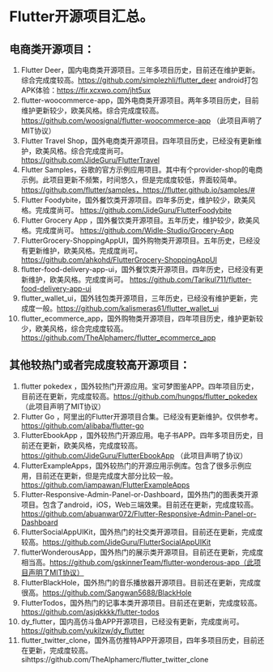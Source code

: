 # Flutter开源项目汇总。

##  电商类开源项目：
1. Flutter Deer，国内电商类开源项目。三年多项目历史，目前还在维护更新。综合完成度较高。https://github.com/simplezhli/flutter_deer
     android打包APK体验：https://fir.xcxwo.com/jht5ux
2. flutter-woocommerce-app，国外电商类开源项目。两年多项目历史，目前维护更新较少，欧美风格。综合完成度较高。https://github.com/woosignal/flutter-woocommerce-app  （此项目声明了MIT协议）
3. Flutter Travel Shop，国外电商类开源项目。四年项目历史，已经没有更新维护，欧美风格。综合完成度尚可。 https://github.com/JideGuru/FlutterTravel
4. Flutter Samples，谷歌的官方示例应用项目。其中有个provider-shop的电商示例。此项目更新不频繁，时间悠久，但是完成度较低，界面较简单。https://github.com/flutter/samples，https://flutter.github.io/samples/#
5. Flutter Foodybite，国外餐饮类开源项目。四年多历史，维护较少，欧美风格。完成度尚可。  https://github.com/JideGuru/FlutterFoodybite
6. Flutter Grocery App ，国外餐饮类开源项目。五年历史，维护较少，欧美风格。完成度尚可。   https://github.com/Widle-Studio/Grocery-App
7. FlutterGrocery-ShoppingAppUI，国外购物类开源项目。五年历史，已经没有更新维护，欧美风格。完成度尚可。   https://github.com/ahkohd/FlutterGrocery-ShoppingAppUI
8. flutter-food-delivery-app-ui，国外餐饮类开源项目。四年历史，已经没有更新维护，欧美风格。完成度尚可。 https://github.com/Tarikul711/flutter-food-delivery-app-ui
9. flutter_wallet_ui，国外钱包类开源项目，三年历史，已经没有维护更新，完成度一般。https://github.com/kalismeras61/flutter_wallet_ui
10. flutter_ecommerce_app，国外购物类开源项目，四年项目历史，维护更新较少，欧美风格，综合完成度较高。https://github.com/TheAlphamerc/flutter_ecommerce_app

##  其他较热门或者完成度较高开源项目：
1. flutter pokedex  ，国外较热门开源应用。宝可梦图鉴APP。四年项目历史，目前还在更新，完成度较高。https://github.com/hungps/flutter_pokedex （此项目声明了MIT协议）
2. Flutter Go ，阿里出的Flutter开源项目合集。已经没有更新维护。仅供参考。https://github.com/alibaba/flutter-go
3. FlutterEbookApp ，国外较热门开源应用。电子书APP。四年多项目历史，目前还在更新，欧美风格，完成度较高。https://github.com/JideGuru/FlutterEbookApp （此项目声明了协议）
4. FlutterExampleApps，国外较热门的开源应用示例库。包含了很多示例应用，目前还在更新，但是完成度大部分比较一般。https://github.com/iampawan/FlutterExampleApps
5. Flutter-Responsive-Admin-Panel-or-Dashboard，国外热门的图表类开源项目。包含了android，iOS，Web三端效果。目前还在更新，完成度较高。https://github.com/abuanwar072/Flutter-Responsive-Admin-Panel-or-Dashboard
6. FlutterSocialAppUIKit，国外热门的社交类开源项目。目前还在更新，完成度较高。https://github.com/JideGuru/FlutterSocialAppUIKit
7. flutterWonderousApp，国外热门的展示类开源项目。目前还在更新，完成度相当高。https://github.com/gskinnerTeam/flutter-wonderous-app（此项目声明了MIT协议）
8. FlutterBlackHole，国外热门的音乐播放器开源项目。目前还在更新，完成度很高。https://github.com/Sangwan5688/BlackHole
9. FlutterTodos，国外热门的记事本类开源项目。目前还在更新，完成度较高。https://github.com/asjqkkkk/flutter-todos
10. dy_flutter，国内高仿斗鱼APP开源项目，已经没有更新，完成度尚可。https://github.com/yukilzw/dy_flutter
11. flutter_twitter_clone，国外高仿推特APP开源项目，四年多项目历史，目前还在更新，完成度较高。sihttps://github.com/TheAlphamerc/flutter_twitter_clone
